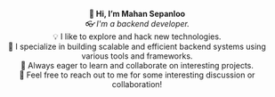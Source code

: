 <p align="center">
  <strong>👋 Hi, I’m Mahan Sepanloo</strong><br>
  <em>👓 I'm a backend developer.</em><br>
  💡 I like to explore and hack new technologies.<br>
  🔧 I specialize in building scalable and efficient backend systems using various tools and frameworks.<br>
  🚀 Always eager to learn and collaborate on interesting projects.<br>
  💬 Feel free to reach out to me for some interesting discussion or collaboration!
</p>
